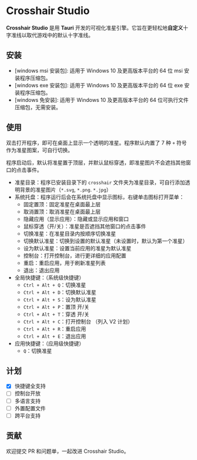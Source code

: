 # Crosshair Studio

**Crosshair Studio** 是用 **Tauri** 开发的可视化准星引擎。它旨在更轻松地**自定义**十字准线以取代游戏中的默认十字准线。

## 安装

- [windows msi 安装包]: 适用于 Windows 10 及更高版本平台的 64 位 msi 安装程序压缩包。
- [windows exe 安装包]: 适用于 Windows 10 及更高版本平台的 64 位 exe 安装程序压缩包。
- [windows 免安装]: 适用于 Windows 10 及更高版本平台的 64 位可执行文件压缩包，无需安装。

[windows msi安装包]: https://github.com/Evanpatchouli/crosshair-studio/blob/master/release/Crosshair%20Studio_1.0.0_x64_windows_10_msi.zip
[windows exe安装包]: https://github.com/Evanpatchouli/crosshair-studio/blob/master/release/Crosshair%20Studio_1.0.0_x64_windows_10_portable.zip
[windows 绿色免安装]: https://github.com/Evanpatchouli/crosshair-studio/blob/master/release/Crosshair%20Studio_1.0.0_x64_windows_10_setup.zip

## 使用

双击打开程序，即可在桌面上显示一个透明的准星。程序默认内置了 7 种 `+` 符号作为准星图案，可自行切换。

程序启动后，默认将准星置于顶层，并默认鼠标穿透，即准星图片不会遮挡其他窗口的点击事件。

- 准星目录：程序已安装目录下的 `crosshair` 文件夹为准星目录，可自行添加透明背景的准星图片（`*.svg`, `*.png`. `*.jpg`）
- 系统托盘：程序运行后会在系统托盘中显示图标，右键单击图标打开菜单：
  - 固定置顶：固定准星在桌面最上层
  - 取消置顶：取消准星在桌面最上层
  - 隐藏应用（显示应用）：隐藏或显示应用和窗口
  - 鼠标穿透（开/关）：准星是否遮挡其他窗口的点击事件
  - 切换准星：在准星目录内按顺序切换准星
  - 切换默认准星：切换到设置的默认准星（未设置时，默认为第一个准星）
  - 设为默认准星：设置当前应用的准星为默认准星
  - 控制台：打开控制台，进行更详细的应用配置
  - 重启：重启应用，用于刷新准星列表
  - 退出：退出应用
- 全局快捷键：（系统级快捷键）
  - `Ctrl + Alt + Q`：切换准星
  - `Ctrl + Alt + D`：切换默认准星
  - `Ctrl + Alt + S`：设为默认准星
  - `Ctrl + Alt + P`：置顶 开/关
  - `Ctrl + Alt + T`：穿透 开/关
  - `Ctrl + Alt + C`：打开控制台 （列入 V2 计划）
  - `Ctrl + Alt + R`：重启应用
  - `Ctrl + Alt + E`：退出应用
- 应用快捷键：（应用级快捷键）
  - `Q`：切换准星

## 计划

- [x] 快捷键全支持
- [ ] 控制台开放
- [ ] 多语言支持
- [ ] 外置配置文件
- [ ] 跨平台支持

## 贡献

欢迎提交 PR 和问题单，一起改进 Crosshair Studio。
